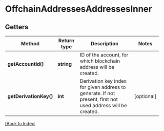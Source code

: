 # OffchainAddressesAddressesInner

## Getters

Method | Return type | Description | Notes
------------ | ------------- | ------------- | -------------
**getAccountId()** | **string** | ID of the account, for which blockchain address will be created. |
**getDerivationKey()** | **int** | Derivation key index for given address to generate. If not present, first not used address will be created. | [optional]

[[Back to Index]](../index.md)
